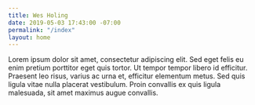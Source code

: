 ```yaml
---
title: Wes Holing
date: 2019-05-03 17:43:00 -07:00
permalink: "/index"
layout: home
---
```


Lorem ipsum dolor sit amet, consectetur adipiscing elit. Sed eget felis eu enim pretium porttitor eget quis tortor. Ut tempor tempor libero id efficitur. Praesent leo risus, varius ac urna et, efficitur elementum metus. Sed quis ligula vitae nulla placerat vestibulum. Proin convallis ex quis ligula malesuada, sit amet maximus augue convallis.